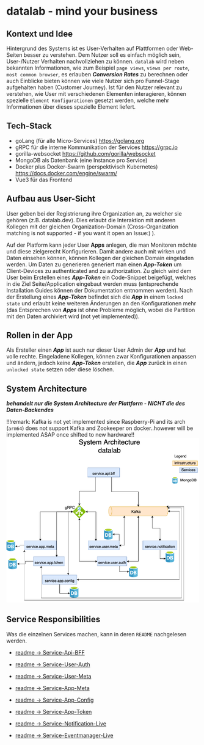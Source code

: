 # datalab - mind your business

## Kontext und Idee 
Hintergrund des Systems ist es User-Verhalten auf Plattformen oder Web-Seiten besser zu verstehen. Dem Nutzer soll es einfach möglich sein, User-/Nutzer Verhalten nachvollziehen zu können. `datalab` wird neben bekannten Informationen, wie zum Beispiel `page views`, `views per route`, `most common browser`, es erlauben ***Conversion Rates*** zu berechnen oder auch Einblicke bieten können wie viele Nutzer sich pro Funnel-Stage aufgehalten haben (Customer Journey). Ist für den Nutzer relevant zu verstehen, wie User mit verschiedenen Elementen interagieren, können spezielle `Element Konfigurationen` gesetzt werden, welche mehr Informationen über dieses spezielle Element liefert.

## Tech-Stack
- goLang (für alle Micro-Services) https://golang.org
- gRPC für die interne Kommunikation der Services https://grpc.io
- gorilla-websocket https://github.com/gorilla/websocket
- MongoDB als Datenbank (eine Instance pro Service)
- Docker plus Docker-Swarm (perspektivisch Kubernetes) https://docs.docker.com/engine/swarm/
- Vue3 für das Frontend


## Aufbau aus User-Sicht
User geben bei der Registrierung ihre Organization an, zu welcher sie gehören (z.B. datalab.dev). Dies erlaubt die Interaktion mit anderen Kollegen mit der gleichen Organization-Domain (Cross-Organization matching is not supported - if you want it open an Issue:) ).

Auf der Platform kann jeder User **Apps** anlegen, die man Monitoren möchte und diese zielgerecht Konfigurieren. Damit andere auch mit wirken und Daten einsehen können, können Kollegen der gleichen Domain eingeladen werden. Um Daten zu generieren generiert man einen ***App-Token*** um Client-Devices zu authenticated and zu authorization. Zu gleich wird dem User beim Erstellen eines ***App-Token*** ein Code-Snippet beigefügt, welches in die Ziel Seite/Application eingebaut werden muss (entsprechende Installation Guides können der Dokumentation entnommen werden). Nach der Erstellung eines ***App-Token*** befindet sich die ***App*** in einem `locked state` und erlaubt keine weiteren Änderungen an den Konfigurationen mehr (das Entsprechen von ***Apps*** ist ohne Probleme möglich, wobei die Partition mit den Daten archiviert wird (not yet implemented)).

## Rollen in der App
Als Ersteller einen ***App*** ist auch nur dieser User Admin der ***App*** und hat volle rechte. Eingeladene Kollegen, können zwar Konfigurationen anpassen und ändern, jedoch keine ***App-Token*** erstellen, die ***App*** zurück in einen `unlocked state` setzen oder diese löschen.

## System Architecture
***behandelt nur die System Architecture der Plattform - NICHT die des Daten-Backendes***

!!!remark: Kafka is not yet implemented since Raspberry-Pi and its arch (`arm64`) does not support Kafka and Zookeeper on docker..however will be implemented ASAP once shifted to new hardware!!
![](git-resources/datalab_sys_arch.png)

## Service Responsibilities
Was die einzelnen Services machen, kann in deren `README` nachgelesen werden.
- [readme -> Service-Api-BFF](https://github.com/KonstantinGasser/datalab/tree/main/service.api.bff)

- [readme -> Service-User-Auth](https://github.com/KonstantinGasser/datalab/tree/main/service.user.auth.agent)
- [readme -> Service-User-Meta](https://github.com/KonstantinGasser/datalab/tree/main/service.user.meta.agent)

- [readme -> Service-App-Meta](https://github.com/KonstantinGasser/datalab/tree/main/service.app.meta.agent)
- [readme -> Service-App-Config](https://github.com/KonstantinGasser/datalab/tree/main/service.app.config.agent)
- [readme -> Service-App-Token](https://github.com/KonstantinGasser/datalab/tree/main/service.app.token.agent)

- [readme -> Service-Notification-Live](https://github.com/KonstantinGasser/datalab/tree/main/service.notification-live)
- [readme -> Service-Eventmanager-Live](https://github.com/KonstantinGasser/datalab/tree/main/service.eventmananger.live)





<!-- # datalab analysis platform for user activity data


# Client Library: Data Flow
The idea of this `README` is to explain how the data collection on the client-side works. Further, the session and data life-cycle will be explained as well as the data format.

## Session Life-Cycle

STATE: INIT <br>
- call to `/api/hello` to indicate session start with following data:
``` json
{   
    "session_start": "UNIX time-stamp",
    "referrer": "page current page was called from",
    "browser": "Chrome",
    "OS": "MacOS",
}
```
- pass `cookie` if present else server sets new cookie
- call-back returns `web-socket ticket` to connect to socket
- attach `Event-Listener` to document

STATE: CONNECT <br>
- connect with Web-Socket

STATE: LISTEN <br>
- `listen for events` -> `process event` -> `send to web-socket` -> `start over`

STATE: CLOSING <br>
- graceful: send `goodbye` to server
- forceful: conn interrupt -> server terminates session

## Client data we get
- `referrer` | #1, #3
- `device info` | #4
- `click` of element | #2, #1
- `X,Y` of mouse-movement (needs more thinking - what to do with the data??)
- `elpased time` mouse hovered over specific element | #4
- `URL change` | #1, #2
- `time on URL` | #4

## What to visualize?
- `Customer Journey` [1]
- `Funnel (conversion rate)` [2]
- `Compaign Tracking` [3]
- `Audience Info` [4]


## Data by event

DATA: SESSION_RECORD<br>
```json
{
    "type": "start",
    "meta": {
        "device": {"os": "Macintosh", "browser": "Chrome"},
        "referrer": "https://www.google.com",
    }
}
```
EVENT: MOUSECLICK<br>
```json
{
    "type": 0,
    "timestamp" unix-timestamp,
    "event": {
        "X": pos-mouse-x,
        "Y": pos-mouse-y,
        "target": "css class | id | name"
    }
}
```
EVENT: URLCHANGE<br>
```json
{
    "type": 0,
    "timestamp" unix-timestamp,
    "event": {
        "elapsed" time-in-seconds,
        "next": "http://awesome.dev/next"
    }
}
```
EVENT: MOUSEHOVER<br>
```json
{
    "type": 0,
    "timestamp" unix-timestamp,
    "event": {
        "elapsed": duration of no-pos-change,
        "target": "css class | id | name"
    }
}
```
EVENT: MOUSEMOVE<br>
```json
{
    "type": 1,
    "timestamp" unix-timestamp,
    "event": {
        "X": pos-mouse-x,
        "Y": pos-mouse-y,
        "elapsed": duration of no-pos-change
    }
}
```

## Docker-Swarm deployment
### CI/CD Pipe
<!-- The swarm lives on a Raspberry-PI4 (linux/arm64) consisting out of one node.
Each service (api,app,user,token,frontend) have their own `Makefile` with the `deploy` target. `make deploy` cross-compilies the executable for `linux/arm64` and builds a docker image also with cross-compilation for `linux/arm64`. Docker cross-compilation is achieved with the `docker buildx build` tool from docker which allows to build images on your local machine for a different OS/Arch. After the build `deploy` pushes the image to the `datalab-registry.dev:5000/<image-name>:<git-commit-hash>` which lives within the `swarm`. From their services can pull the latest images. -->

<!--

## Service - DNS Table (some say they can see a pattern..not sure where??)
| Service               | swarm-name                  | port in:out | credentials                |
|-----------------------|-----------------------------|-------------|----------------------------|
| gateway               | api-bff                     | 8080:8080   |                            |
| app                   | app-meta-agent              | 8003:8003   |                            |
| user                  | user-meta-agent             | 8001:8001   |                            |
| userauth              | user-auth-agent             | 8002:8002   |                            |
| config                | app-config-agent            | 8005:8005   |                            |
| apptoken              | app-token-agent             | 8006:8006   |                            |
| frontend              | frontend-web                | 80:80       |                            |
| mongo-app             | app-meta-agent-db           | 270121:27017 | app-meta-agent:secure     |
| monog-user            | user-meta-agent-db          | 27018:27017 | user-meta-agent:secure     |
| monog-config          | app-config-agent-db         | 27019:27017 | app-config-agent:secure    |
| monog-apptoken        | app-token-agent-db          | 27020:27017 | app-token-agent:secure     |
| monog-userauth        | user-auth-agent-db          | 27018:27017 | user-auth-agent:secure     |
| monog-notify          | notify-live-agent-db        | 27022:27017 | notify-live-agent:secure   |

-->

<!--
# So fare...

![](git-resources/demo_img_1.png)

![](git-resources/demo_img_2.png) -->
